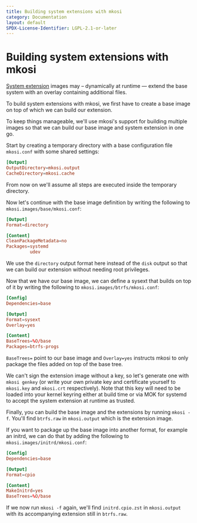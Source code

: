 ```yaml
---
title: Building system extensions with mkosi
category: Documentation
layout: default
SPDX-License-Identifier: LGPL-2.1-or-later
---
```


# Building system extensions with mkosi

[System extension](https://uapi-group.org/specifications/specs/extension_image/)
images may – dynamically at runtime — extend the base system with an
overlay containing additional files.

To build system extensions with mkosi, we first have to create a base
image on top of which we can build our extension.

To keep things manageable, we'll use mkosi's support for building
multiple images so that we can build our base image and system extension
in one go.

Start by creating a temporary directory with a base configuration file
`mkosi.conf` with some shared settings:

```conf
[Output]
OutputDirectory=mkosi.output
CacheDirectory=mkosi.cache
```

From now on we'll assume all steps are executed inside the temporary
directory.

Now let's continue with the base image definition by writing the
following to `mkosi.images/base/mkosi.conf`:

```conf
[Output]
Format=directory

[Content]
CleanPackageMetadata=no
Packages=systemd
         udev
```

We use the `directory` output format here instead of the `disk` output
so that we can build our extension without needing root privileges.

Now that we have our base image, we can define a sysext that builds on
top of it by writing the following to `mkosi.images/btrfs/mkosi.conf`:

```conf
[Config]
Dependencies=base

[Output]
Format=sysext
Overlay=yes

[Content]
BaseTrees=%O/base
Packages=btrfs-progs
```

`BaseTrees=` point to our base image and `Overlay=yes` instructs mkosi
to only package the files added on top of the base tree.

We can't sign the extension image without a key, so let's generate one
with `mkosi genkey` (or write your own private key and certificate
yourself to `mkosi.key` and `mkosi.crt` respectively). Note that this
key will need to be loaded into your kernel keyring either at build time
or via MOK for systemd to accept the system extension at runtime as
trusted.

Finally, you can build the base image and the extensions by running
`mkosi -f`. You'll find `btrfs.raw` in `mkosi.output` which is the
extension image.

If you want to package up the base image into another format, for
example an initrd, we can do that by adding the following to
`mkosi.images/initrd/mkosi.conf`:

```conf
[Config]
Dependencies=base

[Output]
Format=cpio

[Content]
MakeInitrd=yes
BaseTrees=%O/base
```

If we now run `mkosi -f` again, we'll find `initrd.cpio.zst` in
`mkosi.output` with its accompanying extension still in `btrfs.raw`.
